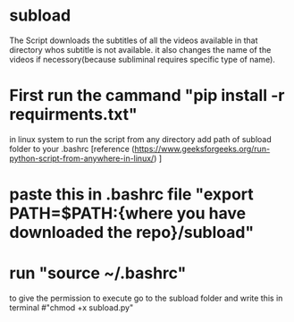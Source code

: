 # subload

The Script downloads the subtitles of all the videos available in that directory whos subtitle is not available.
it also changes the name of the videos if necessory(because subliminal requires specific type of name).

# First run the cammand "pip install -r requirments.txt" 
in linux system to run the script from any directory add path of subload folder to your .bashrc [reference (https://www.geeksforgeeks.org/run-python-script-from-anywhere-in-linux/) ]
 
# paste this in .bashrc file "export PATH=$PATH:{where you have downloaded the repo}/subload"
# run "source ~/.bashrc"

to give the permission to execute go to the subload folder and write this in terminal
#"chmod +x subload.py"

